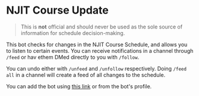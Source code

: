 # NJIT Course Update
> This is __not__ official and should never be used as the sole source of information for schedule decision-making.

This bot checks for changes in the NJIT Course Schedule, and allows you to listen to certain events. You can receive notifications in a channel through `/feed` or hav ethem DMed directly to you with `/follow`. 

You can undo either with `/unfeed` and `/unfollow` respectively. Doing `/feed all` in a channel will create a feed of all changes to the schedule.

You can add the bot using [this link](https://discord.com/api/oauth2/authorize?client_id=1122740667936952430&permissions=277025410112&scope=bot](https://discord.com/api/oauth2/authorize?client_id=1122740667936952430&permissions=277025410112&scope=applications.commands%20bot)https://discord.com/api/oauth2/authorize?client_id=1122740667936952430&permissions=277025410112&scope=applications.commands%20bot) or from the bot's profile.
